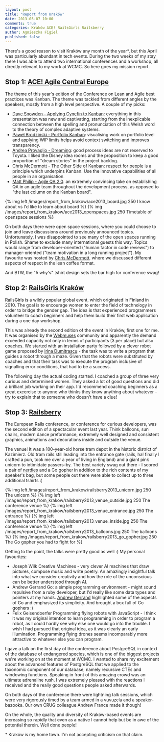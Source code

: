 ```yaml
---
layout: post
title: "Report from Kraków"
date: 2013-05-07 10:00
comments: true
categories: Kraków ACE! RailsGirls Railsberry
author: Agnieszka Figiel
published: false
---
```


There's a good reason to visit Kraków any month of the year*, but this April was particularly abundant in tech events. During the two weeks of my stay there I was able to attend two international conferences and a workshop, all directly relevant to my work at WCMC. So here goes my mission report.

<h2>Stop 1: <a href="http://aceconf.com/">ACE! Agile Central Europe</a></h2>
The theme of this year's edition of the Conference on Lean and Agile best practices was Kanban. The theme was tackled from different angles by the speakers, mostly from a high level perspective. A couple of my picks:
<ul>
<li><a href="http://vimeo.com/album/2358750/video/64712079">Dave Snowden - Applying Cynefin to Kanban</a>: everything in this presentation was new and captivating, starting from the inexplicable connection between the spelling and pronunciation of this Welsh word to the theory of complex adaptive systems.</li>

<li><a href="http://vimeo.com/album/2358750/video/64714047">Paweł Brodziński - Portfolio Kanban</a>: visualising work on portfolio level and applying WIP limits helps avoid context switching and improves transparency.</li>

<li><a href="http://vimeo.com/album/2358750/video/64706038">Andrea Provaglio - Dreaming</a>: good process ideas are not reserved to Toyota. I liked the Disney idea rooms and the proposition to keep a good proportion of "dream stories" in the project backlog.</li>

<li><a href="http://vimeo.com/album/2358750/video/64714843">Chris McDermott - The Other Side of Kanban</a>: respect for people is a principle which underpins Kanban. Use the innovative capabilities of all people in an organisation.</li>

<li><a href="http://vimeo.com/album/2358750/video/65115852">Matt Philip - Agile QA 2.0</a>: an extremely convincing take on establishing QA in an agile team throughout the development process, as opposed to "the last column on the Kanban board".</li>
</ul>

{% img left /images/report_from_krakow/ace2013_board.jpg 250 I know about vs I'd like to learn about board %}
{% img /images/report_from_krakow/ace2013_openspaces.jpg 250 Timetable of openspace sessions %}

On both days there were open space sessions, where you could choose to join and leave discussions around previously announced topics. Unfortunately, I was disappointed to see many of the open spaces running in Polish. Shame to exclude many international guests this way. Topics would range from developer-oriented ("human factor in code reviews") to manager-oriented ("team motivation in a long running project"). My favourite was hosted by <a href="https://twitter.com/chrisvmcd">Chris McDermott</a>, where we discussed different aspects of respect in the lean coffee format. 

And BTW, the "5 why's" tshirt design sets the bar high for conference swag!

<h2>Stop 2: <a href="http://railsgirls.com/krakow2013">RailsGirls Kraków</a></h2>
<p>RailsGirls is a wildly popular global event, which originated in Finland in 2010. The goal is to encourage women to enter the field of technology in order to bridge the gender gap. The idea is that experienced programmers volunteer to coach beginners and help them build their first web application during a one day workshop.</p>

<p>This was already the second edition of the event in Kraków, first one for me. It was organised by the <a href="http://webmus.es/">Webmuses</a> community and apparently the demand exceeded capacity not only in terms of participants (3 per place) but also coaches. We started with an installation party followed by a clever robot game proposed by <a href="https://twitter.com/dira_geek_girl">Irina Dumitrascu</a> - the task was to write a program that guides a robot through a maze. Given that the robots were substituted by coaches and that their task was to execute the program inclusive of signalling error conditions, that had to be a success.</p>

<p>The following day the actual coding started. I coached a group of three very curious and determined women. They asked a lot of good questions and did a brilliant job working on their app. I'd recommend coaching beginners as a great excercise to anyone who thinks they know anything about whatever - try to explain that to someone who doesn't have a clue!</a>

<h2>Stop 3: <a href="http://www.railsberry.com/">Railsberry</a></h2>
<p>The European Rails conference, or conference for curious developers, was the second edition of a spectacular event last year. Think balloons, sun chairs, modern dance preformance, extremely well designed and consistent graphics, animations and decorations inside and outside the venue.</p>

<p>The venue! It was a 100-year-old horse tram depot in the historic district of Kazimierz. Old tram rails still leading into the entrance gate (rails, ha! finally I crafted a pun, took me over a year of living in England) and a giant pink unicorn to intimidate passers-by. The best variety swag out there - I scored a pair of <a href="http://unerdwear.com/">nerdies</a> and a Go gopher in addition to the rich contents of my speaker's bag, but some people out there were able to collect up to three additional tshirts :)</p>
{% img left /images/report_from_krakow/railsberry2013_unicorn.jpg 250 The unicorn %}
{% img left /images/report_from_krakow/railsberry2013_venue_outside.jpg 250 The conference venue %}
{% img left /images/report_from_krakow/railsberry2013_venue_entrance.jpg 250 The entrance %}
{% img left /images/report_from_krakow/railsberry2013_venue_inside.jpg 250 The conference venue %}
{% img left /images/report_from_krakow/railsberry2013_balloons.jpg 250 The balloons %}
{% img /images/report_from_krakow/railsberry2013_go_gopher.jpg 250 The Go gopher you had to fight for %}
<p></p>
<p>Getting to the point, the talks were pretty good as well :) My personal favourites:</p>
<ul>
<li>Joseph Wilk Creative Machines - very clever AI machines that draw pictures, compose music and write poetry. An amazingly insightful talk into what we consider creativity and how the role of the unconscious can be better understood through AI.</li>
<li>Andrew Gerrand Go: a simple programming environment - might sound repulsive from a ruby developer, but I'd really like some data types and pointers at my hands. <a href="https://twitter.com/enneff">Andrew Gerrand</a> highlighted some of the aspects of Go and emphasized its simplicity. And brought a box full of Go gophers :)</li>
<li>Felix Geisendoerfer Programming flying robots with JavaScript - I think it was my original intention to learn programming in order to program a robot, as I could hardly see why else one would go into the trouble. I wish I had pursued that original idea, as it was clearly an early illumination. Programming flying drones seems incomparably more attractive to whatever else you can program.</li>
</ul>

<p>I gave a talk on the first day of the conference about PostgreSQL in context of the database of endangered species, which is one of the biggest projects we're working on at the moment at WCMC. I wanted to share my excitement about the advanced features of PostgreSQL that we applied to the taxonomic component of our database, namely recursive CTEs and windowing functions. Speaking in front of this amazing crowd was an ultimate adrenaline rush. I was extremely pleased with the reactions I received and the really good questions people asked afterwards.</p>

<p>On both days of the conference there were lightning talk sessions, which were very rigorously timed by a team armed in a vuvuzela and a speaker-bazooka. Our own CRUG colleague Andrew France made it though!</p>

<p>On the whole, the quality and diversity of Kraków-based events are increasing so rapidly that even as a native I cannot help but be in awe of the potential therein. Well done people!</p>

<p>* Kraków is my home town. I'm not accepting criticism on that claim.</p>
